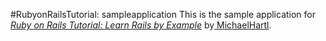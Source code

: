 #RubyonRailsTutorial: sampleapplication
This is the sample application for
[*Ruby on Rails Tutorial: Learn Rails by Example*](http://railstutorial.org/)
by[ MichaelHartl](http://michaelhartl.com/).

